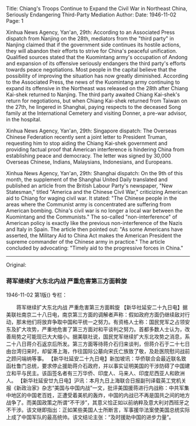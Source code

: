 Title: Chiang's Troops Continue to Expand the Civil War in Northeast China, Seriously Endangering Third-Party Mediation
Author:
Date: 1946-11-02
Page: 1

Xinhua News Agency, Yan'an, 29th: According to an Associated Press dispatch from Nanjing on the 28th, mediators from the "third party" in Nanjing claimed that if the government side continues its hostile actions, they will abandon their efforts to strive for China's peaceful unification. Qualified sources stated that the Kuomintang army's occupation of Andong and expansion of its offensive seriously endangers the third party's efforts towards peace negotiations. Most people in the capital believe that the possibility of improving the situation has now greatly diminished. According to the Associated Press, the news of the Kuomintang army continuing to expand its offensive in the Northeast was released on the 28th after Chiang Kai-shek returned to Nanjing. The third party awaited Chiang Kai-shek's return for negotiations, but when Chiang Kai-shek returned from Taiwan on the 27th, he lingered in Shanghai, paying respects to the deceased Song family at the International Cemetery and visiting Donner, a pre-war advisor, in the hospital.

Xinhua News Agency, Yan'an, 29th: Singapore dispatch: The Overseas Chinese Federation recently sent a joint letter to President Truman, requesting him to stop aiding the Chiang Kai-shek government and providing factual proof that American interference is hindering China from establishing peace and democracy. The letter was signed by 30,000 Overseas Chinese, Indians, Malaysians, Indonesians, and Europeans.

Xinhua News Agency, Yan'an, 29th: Shanghai dispatch: On the 9th of this month, the supplement of the Shanghai United Daily translated and published an article from the British Labour Party's newspaper, "New Statesman," titled "America and the Chinese Civil War," criticizing American aid to Chiang for waging civil war. It stated: "The Chinese people in the areas where the Communist army is concentrated are suffering from American bombing. China's civil war is no longer a local war between the Kuomintang and the Communists." The so-called "non-interference" of American policy is exactly like the previous non-interference of the Nazis and Italy in Spain. The article then pointed out: "As some Americans have asserted, the Military Aid to China Act makes the American President the supreme commander of the Chinese army in practice." The article concluded by advocating: "Timely aid to the progressive forces in China."



<hr /> 

Original: 


### 蒋军继续扩大东北内战  严重危害第三方面斡旋

1946-11-02
第1版()
专栏：

　　蒋军继续扩大东北内战
    严重危害第三方面斡旋
    【新华社延安二十九日电】据美联社南京二十八日电，南京第三方面的调解者声称：假如政府方面仍继续敌对行动，那末他们将放弃争取中国和平统一之努力。有资格人士称：国民党军之占领安东及扩大攻势，严重地危害了第三方面对和平谈判之努力。首都多数人士认为，改善局势之可能现已大大缩小。据美联社说，国民党军继续扩大东北攻势之消息，系二十八日蒋介石返京后所发。第三方面等待蒋介石归来谈判，但蒋介石于二十七日由台湾归来时，却留滞上海，作往国际公墓向宋氏亡族致了敬，及赴医院慰问战前之顾问端纳等事。
    【新华社延安二十九日电】新加坡讯：华侨联合会最近联名致函杜鲁门总统，要求停止援助蒋介石政府，并以事实证明美国的干涉防碍了中国建立和平与民主。该函签名者有三万华侨、印度人、马来人、印度尼西亚人和欧洲人。
    【新华社延安廿九日电】沪讯：本月九日上海联合日报副刊译载英工党机关报《新政治家》杂志“美国与中国内战”一文，批评美国援蒋进行内战称：中共军集中地区的中国老百姓，正遭受着美机的轰炸，中国的内战已不再是国共之间的地方战争了。而美国政策之所谓“不干涉”，其意义恰正如以前纳粹及意大利对西班牙之不干涉。该文继即指出：正如某些美国人士所断言，军事援华法案使美国总统实际上成了中国军队的最高统帅。该文结论主张：“及时援助中国的进步力量”。
